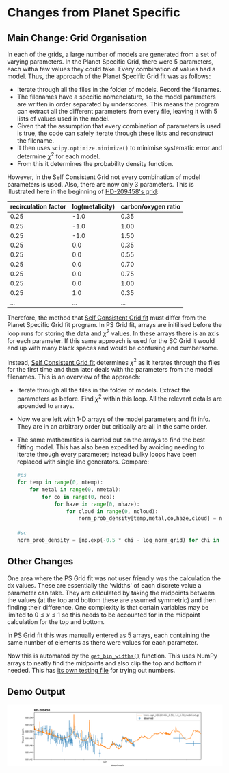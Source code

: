 
# Changes from Planet Specific

## Main Change: Grid Organisation

In each of the grids, a large number of models are generated from a set of varying parameters. In the Planet Specific Grid, there were 5 parameters, each witha few values they could take. Every combination of values had a model. Thus, the approach of the Planet Specific Grid fit was as follows:

- Iterate through all the files in the folder of models. Record the filenames.
- The filenames have a specific nomenclature, so the model parameters are written in order separated by underscores. This means the program can extract all the different parameters from every file, leaving it with 5 lists of values used in the model.
- Given that the assumption that every combination of parameters is used is true, the code can safely iterate through these lists and reconstruct the filename.
- It then uses `scipy.optimize.minimize()` to minimise systematic error and determine $\chi^2$ for each model.
- From this it determines the probability density function.

However, in the Self Consistent Grid not every combination of model parameters is used. Also, there are now only 3 parameters. This is illustrated here in the beginning of [HD-209458's grid](/testgrid_sc/HD-209458/):

| recirculation factor | log(metalicity) | carbon/oxygen ratio |
|-------|------|------|
|0.25|-1.0|0.35|
|0.25|-1.0|1.00|
|0.25|-1.0|1.50|
|0.25|0.0|0.35|
|0.25|0.0|0.55|
|0.25|0.0|0.70|
|0.25|0.0|0.75|
|0.25|0.0|1.00|
|0.25|1.0|0.35|
|...|...|...|

Therefore, the method that [Self Consistent Grid fit](/SCgrid_fit_JY.py) must differ from the Planet Specific Grid fit program. In PS Grid fit, arrays are initilised before the loop runs for storing the data and $\chi^2$ values. In these arrays there is an axis for each parameter. If this same approach is used for the SC Grid it would end up with many black spaces and would be confusing and cumbersome.

Instead, [Self Consistent Grid fit](/SCgrid_fit_JY.py) determines $\chi^2$ as it iterates through the files for the first time and then later deals with the parameters from the model filenames. This is an overview of the approach:

- Iterate through all the files in the folder of models. Extract the parameters as before. Find $\chi^2$ within this loop. All the relevant details are appended to arrays.

- Now we are left with 1-D arrays of the model parameters and fit info. They are in an arbitrary order but critically are all in the same order.

- The same mathematics is carried out on the arrays to find the best fitting model. This has also been expedited by avoiding needing to iterate through every parameter; instead bulky loops have been replaced with single line generators. Compare:
    ```python
    #ps
    for temp in range(0, ntemp):
        for metal in range(0, nmetal):
            for co in range(0, nco):
                for haze in range(0, nhaze):
                    for cloud in range(0, ncloud):
                        norm_prob_density[temp,metal,co,haze,cloud] = np.exp(-0.5 * model_chi[temp,metal,co,haze,cloud] - log_norm_grid
                        
    #sc
    norm_prob_density = [np.exp(-0.5 * chi - log_norm_grid) for chi in model_chi]
    ```

## Other Changes

One area where the PS Grid fit was not user friendly was the calculation the dx values. These are essentially the 'widths' of each discrete value a parameter can take. They are calculated by taking the midpoints between the values (at the top and bottom these are assumed symmetric) and then finding their difference. One complexity is that certain variables may be limited to $0\le x\le1$ so this needs to be accounted for in the midpoint calculation for the top and bottom.

In PS Grid fit this was manually entered as 5 arrays, each containing the same number of elements as there were values for each parameter.

Now this is automated by the [`get_bin_widths()`](https://github.com/BabelFish0/matching-atmospheres/blob/42eb49466befba93493221d481f88201b8165c71/SCgrid_fit_JY.py#L66-L85) function. This uses NumPy arrays to neatly find the midpoints and also clip the top and bottom if needed. This has [its own testing file](/tools/dx_finder.py) for trying out numbers.

## Demo Output

![HD-209458](/figures/sc_demo.png)